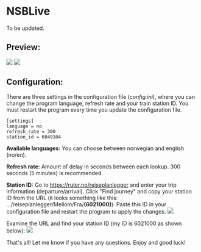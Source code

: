 # NSBLive
To be updated.

## Preview:
![](https://i.imgur.com/RijcZer.png)
![](https://i.imgur.com/XuQWiNd.png)

## Configuration:
There are three settings in the configuration file (*config.ini*), where you can change the program language, refresh rate and your train station ID. You must restart the program every time you update the configuration file.
```
[settings]
language = no
refresh_rate = 300
station_id = 6049104
```
**Available languages:** You can choose between norwegian and english (no/en).

**Refresh rate:** Amount of delay in seconds between each lookup. 300 seconds (5 minutes) is recommended.

**Station ID:** Go to https://ruter.no/reiseplanlegger and enter your trip information (departure/arrival). Click "Find journey" and copy your station ID from the URL (it looks something like this: .../reiseplanlegger/Mellom/Fra/**(6021000)**). Paste this ID in your configuration file and restart the program to apply the changes.
![](https://i.imgur.com/3SnsPtA.png)

Examine the URL and find your station ID (my ID is 6021000 as shown below):
![](https://i.imgur.com/xMyzeN7.png)

That's all! Let me know if you have any questions. Enjoy and good luck!